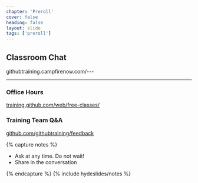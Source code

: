 ```yaml
---
chapter: 'Preroll'
cover: false
heading: false
layout: slide
tags: ['preroll']
---
```


## Classroom Chat
<div class="pseudoLink" contenteditable>githubtraining.campfirenow.com/---</div>

---

### Office Hours
[training.github.com/web/free-classes/](https://training.github.com/web/free-classes/)

### Training Team Q&A
[github.com/githubtraining/feedback](githubtraining/feedback/)

{% capture notes %}

* Ask at any time. Do not wait!
* Share in the conversation

{% endcapture %}
{% include hydeslides/notes %}

